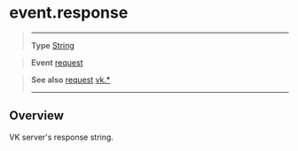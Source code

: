 # event.response

> --------------------- ------------------------------------------------------------------------------------------
> __Type__              [String](https://docs.coronalabs.com/api/type/String.html)

> __Event__             [request](/plugin/vk/event/request/index.md)

> __See also__          [request](/plugin/vk/event/request/index.md)
>						[vk.*](/plugin/vk/index.md)
> --------------------- ------------------------------------------------------------------------------------------

## Overview

VK server's response string.